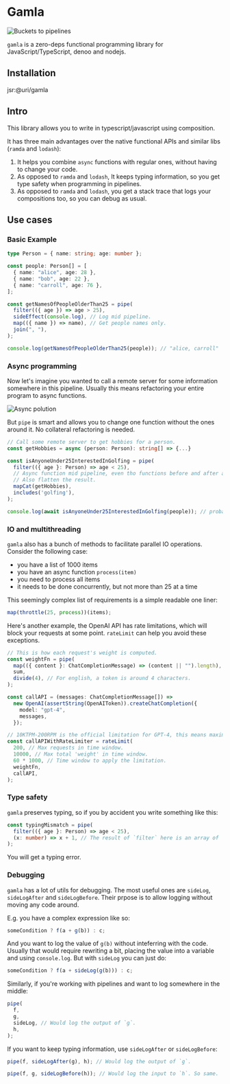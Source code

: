 # Gamla

![Buckets to pipelines](https://www.ku.ac.ae/wp-content/uploads/2019/11/Oil-and-gas-pipelines-running-through-the-desert_resized.jpg)

`gamla` is a zero-deps functional programming library for JavaScript/TypeScript,
denoo and nodejs.

## Installation

jsr:@uri/gamla

## Intro

This library allows you to write in typescript/javascript using composition.

It has three main advantages over the native functional APIs and similar libs
(`ramda` and `lodash`):

1. It helps you combine `async` functions with regular ones, without having to
   change your code.
1. As opposed to `ramda` and `lodash`, It keeps typing information, so you get
   type safety when programming in pipelines.
1. As opposed to `ramda` and `lodash`, you get a stack trace that logs your
   compositions too, so you can debug as usual.

## Use cases

### Basic Example

```ts
type Person = { name: string; age: number };

const people: Person[] = [
  { name: "alice", age: 28 },
  { name: "bob", age: 22 },
  { name: "carroll", age: 76 },
];

const getNamesOfPeopleOlderThan25 = pipe(
  filter(({ age }) => age > 25),
  sideEffect(console.log), // Log mid pipeline.
  map(({ name }) => name), // Get people names only.
  join(", "),
);

console.log(getNamesOfPeopleOlderThan25(people)); // "alice, carroll"
```

### Async programming

Now let's imagine you wanted to call a remote server for some information
somewhere in this pipeline. Usually this means refactoring your entire program
to async functions.

![Async polution](https://pbs.twimg.com/media/F6FP6mxXUAAJrDx?format=png&name=small)

But `pipe` is smart and allows you to change one function without the ones
around it. No collateral refactoring is needed.

```ts
// Call some remote server to get hobbies for a person.
const getHobbies = async (person: Person): string[] => {...} 

const isAnyoneUnder25InterestedInGolfing = pipe(
  filter(({ age }: Person) => age < 25),
  // Async function mid pipeline, even tho functions before and after are not.
  // Also flatten the result.
  mapCat(getHobbies),
  includes('golfing'),
);

console.log(await isAnyoneUnder25InterestedInGolfing(people)); // probably `false` :)
```

### IO and multithreading

`gamla` also has a bunch of methods to facilitate parallel IO operations.
Consider the following case:

- you have a list of 1000 items
- you have an async function `process(item)`
- you need to process all items
- it needs to be done concurrently, but not more than 25 at a time

This seemingly complex list of requirements is a simple readable one liner:

```ts
map(throttle(25, process))(items);
```

Here's another example, the OpenAI API has rate limitations, which will block
your requests at some point. `rateLimit` can help you avoid these exceptions.

```ts
// This is how each request's weight is computed.
const weightFn = pipe(
  map(({ content }: ChatCompletionMessage) => (content || "").length),
  sum,
  divide(4), // For english, a token is around 4 characters.
);

const callAPI = (messages: ChatCompletionMessage[]) =>
  new OpenAI(assertString(OpenAIToken)).createChatCompletion({
    model: "gpt-4",
    messages,
  });

// 10KTPM-200RPM is the official limitation for GPT-4, this means maximum 200 requests per minute, and not more than 10000 tokens.
const callAPIWithRateLimiter = rateLimit(
  200, // Max requests in time window.
  10000, // Max total 'weight' in time window.
  60 * 1000, // Time window to apply the limitation.
  weightFn,
  callAPI,
);
```

### Type safety

`gamla` preserves typing, so if you by accident you write something like this:

```ts
const typingMismatch = pipe(
  filter(({ age }: Person) => age < 25),
  (x: number) => x + 1, // The result of `filter` here is an array of `Person`, not a number!
);
```

You will get a typing error.

### Debugging

`gamla` has a lot of utils for debugging. The most useful ones are `sideLog`,
`sideLogAfter` and `sideLogBefore`. Their prpose is to allow logging without
moving any code around.

E.g. you have a complex expression like so:

```ts
someCondition ? f(a + g(b)) : c;
```

And you want to log the value of `g(b)` without inteferring with the code.
Usually that would require rewriting a bit, placing the value into a variable
and using `console.log`. But with `sideLog` you can just do:

```ts
someCondition ? f(a + sideLog(g(b))) : c;
```

Similarly, if you're working with pipelines and want to log somewhere in the
middle:

```ts
pipe(
  f,
  g,
  sideLog, // Would log the output of `g`.
  h,
);
```

If you want to keep typing information, use `sideLogAfter` or `sideLogBefore`:

```ts
pipe(f, sideLogAfter(g), h); // Would log the output of `g`.

pipe(f, g, sideLogBefore(h)); // Would log the input to `h`. So same.
```
